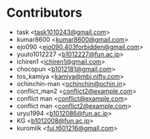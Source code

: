 Contributors
==============

* task \<task1010243@gmail.com>
* kumar8600 \<kumar8600@gmail.com>
* ejo090 \<ejo090.403forbidden@gmail.com>
* yuuto1012227 \<b1012227@fun.ac.jp>
* ichiren1 \<ichiren1@gmail.com>
* chocopun \<b1012181@gmail.com>
* tos_kamiya \<kamiya@mbj.nifty.com>
* ochinchin-man \<ochinchin@ochin.in>
* conflict_man2 \<conflict2@example.com>
* conflict man \<conflict@example.com>
* conflict man \<conflict2@example.com>
* uryu1994 \<b1012086@fun.ac.jp>
* KG  \<b1012008@fun.ac.jp>
* kuromilk \<fuj.t601216@gmail.com>
